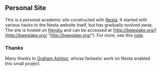## Personal Site ##

This is a personal academic site constructed with [Nesta](http://nestacms.com/ "Nesta").  It started with various hacks to the Nesta website itself, but has gradually evolved away.  The site is hosted on [Heroku](http://www.heroku.com/ "Heroku") and can be accessed at [http://bweslake.org/](http://bweslake.org/ "http://bweslake.org/").  For more, see this [note](http://bweslake.org/blog/a-note-on-this-site "A Note on This Site").

### Thanks ###

Many thanks to [Graham Ashton](https://github.com/gma "Graham Ashton"), whose fantastic work on Nesta enabled this small project.